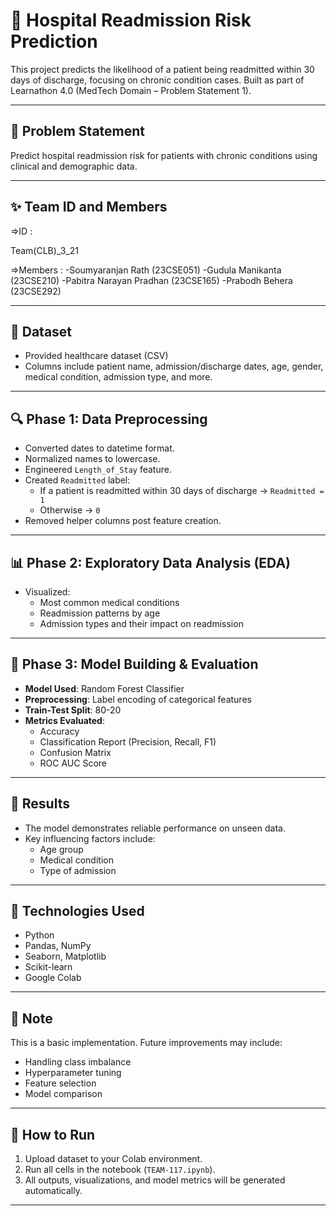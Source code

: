 # 🏥 Hospital Readmission Risk Prediction

This project predicts the likelihood of a patient being readmitted within 30 days of discharge, focusing on chronic condition cases. Built as part of Learnathon 4.0 (MedTech Domain – Problem Statement 1).

---

## 🚀 Problem Statement

Predict hospital readmission risk for patients with chronic conditions using clinical and demographic data.

---

## ✨ Team ID and Members

=>ID : 

Team(CLB)_3_21

=>Members :
-Soumyaranjan Rath (23CSE051)
-Gudula Manikanta (23CSE210)
-Pabitra Narayan Pradhan (23CSE165)
-Prabodh Behera (23CSE292)

---

## 📁 Dataset

- Provided healthcare dataset (CSV)
- Columns include patient name, admission/discharge dates, age, gender, medical condition, admission type, and more.

---

## 🔍 Phase 1: Data Preprocessing

- Converted dates to datetime format.
- Normalized names to lowercase.
- Engineered `Length_of_Stay` feature.
- Created `Readmitted` label:
  - If a patient is readmitted within 30 days of discharge → `Readmitted = 1`
  - Otherwise → `0`
- Removed helper columns post feature creation.

---

## 📊 Phase 2: Exploratory Data Analysis (EDA)

- Visualized:
  - Most common medical conditions
  - Readmission patterns by age
  - Admission types and their impact on readmission

---

## 🤖 Phase 3: Model Building & Evaluation

- **Model Used**: Random Forest Classifier
- **Preprocessing**: Label encoding of categorical features
- **Train-Test Split**: 80-20
- **Metrics Evaluated**:
  - Accuracy
  - Classification Report (Precision, Recall, F1)
  - Confusion Matrix
  - ROC AUC Score

---

## 🧠 Results

- The model demonstrates reliable performance on unseen data.
- Key influencing factors include:
  - Age group
  - Medical condition
  - Type of admission

---

## 📌 Technologies Used

- Python
- Pandas, NumPy
- Seaborn, Matplotlib
- Scikit-learn
- Google Colab

---


## 📎 Note

This is a basic implementation. Future improvements may include:
- Handling class imbalance
- Hyperparameter tuning
- Feature selection
- Model comparison

---

## 📂 How to Run

1. Upload dataset to your Colab environment.
2. Run all cells in the notebook (`TEAM-117.ipynb`).
3. All outputs, visualizations, and model metrics will be generated automatically.

---

